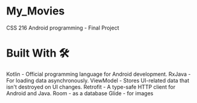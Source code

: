 # My_Movies
CSS 216 Android programming - Final Project

# Built With 🛠
Kotlin - Official programming language for Android development.
RxJava - For loading data asynchronously.
ViewModel - Stores UI-related data that isn't destroyed on UI changes.
Retrofit - A type-safe HTTP client for Android and Java.
Room - as a database
Glide - for images
